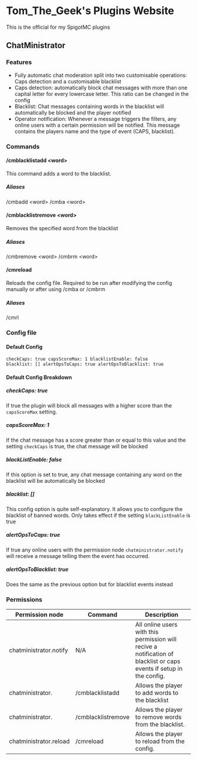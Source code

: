 
# Tom_The_Geek's Plugins Website

This is the official for my SpigotMC plugins

## ChatMinistrator
### Features

 - Fully automatic chat moderation split into two customisable operations: Caps detection and a customisable blacklist
 - Caps detection: automatically block chat messages with more than one capital letter for every lowercase letter. This ratio can be changed in the config
 - Blacklist: Chat messages containing words in the blacklist will automatically be blocked and the player notified
 - Operator notification: Whenever a message triggers the filters, any online users with a certain permission will be notified. This message contains the players name and the type of event (CAPS, blacklist).

### Commands
#### /cmblacklistadd \<word\>
This command adds a word to the blacklist.
##### Aliases
/cmbadd \<word\>
/cmba \<word\>
#### /cmblacklistremove \<word\>
Removes the specified word from the blacklist
##### Aliases
/cmbremove \<word\>
/cmbrm \<word\>
#### /cmreload
Reloads the config file. Required to be run after modifying the config manually or after using /cmba or /cmbrm
##### Aliases
/cmrl
### Config file
#### Default Config
<code>checkCaps: true
capsScoreMax: 1
blacklistEnable: false
blacklist: []
alertOpsToCaps: true
alertOpsToBlacklist: true</code>
#### Default Config Breakdown
##### checkCaps: true
If true the plugin will block all messages with a higher score than the <code>capsScoreMax</code> setting.
##### capsScoreMax: 1
If the chat message has a score greater than or equal to this value and the setting <code>checkCaps</code> is true, the chat message will be blocked
##### blackListEnable: false
If this option is set to true, any chat message containing any word on the blacklist will be automatically be blocked
##### blacklist: []
This config option is quite self-explanatory. It allows you to configure the blacklist of banned words. Only takes effect if the setting <code>blackListEnable</code> is true
##### alertOpsToCaps: true
If true any online users with the permission node <code>chatministrator.notify</code> will receive a message telling them the event has occurred.
##### alertOpsToBlacklist: true
Does the same as the previous option but for blacklist events instead
### Permissions

| Permission node        | Command            | Description                                                                                                          |
|------------------------|--------------------|----------------------------------------------------------------------------------------------------------------------|
| chatministrator.notify | N/A                | All online users with this permission will recive a notification of blacklist or caps events if setup in the config. |
| chatministrator.       | /cmblacklistadd    | Allows the player to add words to the blacklist                                                                      |
| chatministrator.       | /cmblacklistremove | Allows the player to remove words from the blacklist.                                                                |
| chatministrator.reload | /cmreload          | Allows the player to reload from the config.                                                                         |
